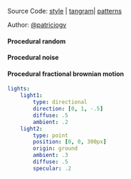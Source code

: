 Source Code: [style](https://github.com/patriciogonzalezvivo/tangram-sandbox/blob/gh-pages/styles/ambient-dust.yaml) | [tangram](https://github.com/tangrams/tangram)| [patterns](http://tangrams.github.io/ProceduralTextures/)

Author: [@patriciogv](https://twitter.com/)

<a href="code.html#shaders/random.frag"><canvas class="canvas" data-fragment-url="shaders/random.frag" width="200px" height="200px"></canvas></a>
#### Procedural random

<a href="code.html#shaders/noise.frag"><canvas class="canvas" data-fragment-url="shaders/noise.frag" width="200px" height="200px"></canvas></a>
#### Procedural noise

<a href="code.html#shaders/fbm.frag"><canvas class="canvas" data-fragment-url="shaders/fbm.frag" width="200px" height="200px"></canvas></a>
#### Procedural fractional brownian motion

```yaml
lights:
    light1:
        type: directional
        direction: [0, 1, -.5]
        diffuse: .5
        ambient: .2
    light2:
        type: point
        position: [0, 0, 300px]
        origin: ground
        ambient: .3
        diffuse: .5
        specular: .2
```